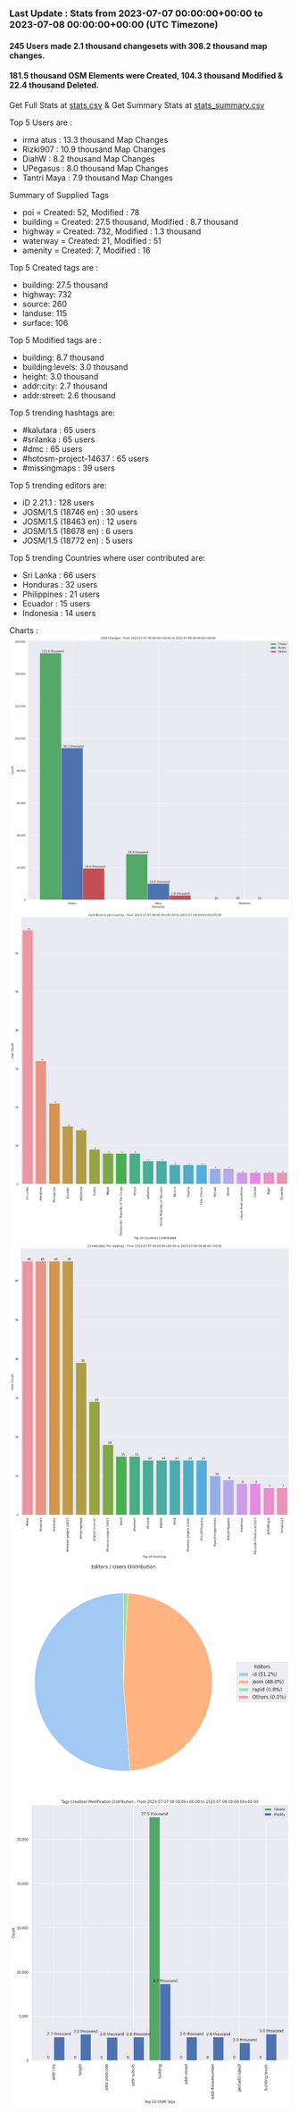 ### Last Update : Stats from 2023-07-07 00:00:00+00:00 to 2023-07-08 00:00:00+00:00 (UTC Timezone)

#### 245 Users made 2.1 thousand changesets with 308.2 thousand map changes.
#### 181.5 thousand OSM Elements were Created, 104.3 thousand Modified & 22.4 thousand Deleted.
Get Full Stats at [stats.csv](/stats/hotosm/Daily/stats.csv)
 & Get Summary Stats at [stats_summary.csv](/stats/hotosm/Daily/stats_summary.csv)

Top 5 Users are : 
- irma atus : 13.3 thousand Map Changes
- Rizki907 : 10.9 thousand Map Changes
- DiahW : 8.2 thousand Map Changes
- UPegasus : 8.0 thousand Map Changes
- Tantri Maya : 7.9 thousand Map Changes

Summary of Supplied Tags
- poi = Created: 52, Modified : 78
- building = Created: 27.5 thousand, Modified : 8.7 thousand
- highway = Created: 732, Modified : 1.3 thousand
- waterway = Created: 21, Modified : 51
- amenity = Created: 7, Modified : 16


Top 5 Created tags are :
- building: 27.5 thousand
- highway: 732
- source: 260
- landuse: 115
- surface: 106


Top 5 Modified tags are :
- building: 8.7 thousand
- building:levels: 3.0 thousand
- height: 3.0 thousand
- addr:city: 2.7 thousand
- addr:street: 2.6 thousand


Top 5 trending hashtags are:
- #kalutara : 65 users
- #srilanka : 65 users
- #dmc : 65 users
- #hotosm-project-14637 : 65 users
- #missingmaps : 39 users


Top 5 trending editors are:
- iD 2.21.1 : 128 users
- JOSM/1.5 (18746 en) : 30 users
- JOSM/1.5 (18463 en) : 12 users
- JOSM/1.5 (18678 en) : 6 users
- JOSM/1.5 (18772 en) : 5 users


Top 5 trending Countries where user contributed are:
- Sri Lanka : 66 users
- Honduras : 32 users
- Philippines : 21 users
- Ecuador : 15 users
- Indonesia : 14 users


 Charts : 
![Alt text](./stats_osm_changes.png) 
![Alt text](./stats_users_per_country.png) 
![Alt text](./stats_users_per_hashtag.png) 
![Alt text](./stats_editors_pie_chart.png) 
![Alt text](./stats_tags.png) 
